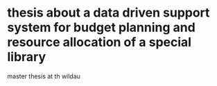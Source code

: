 # thesis about a data driven support system for budget planning and resource allocation of a special library

master thesis at th wildau

